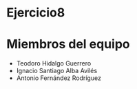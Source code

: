 # Ejercicio8 

# Miembros del equipo

- Teodoro Hidalgo Guerrero
- Ignacio Santiago Alba Avilés
- Antonio Fernández Rodríguez